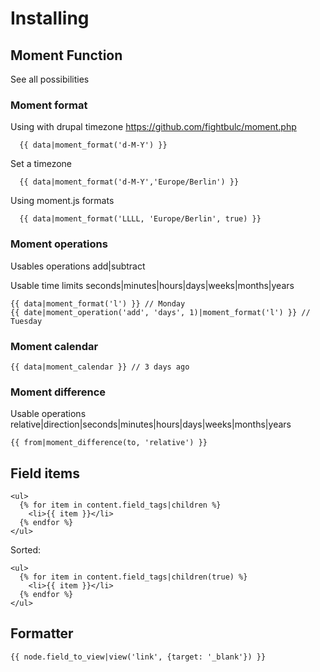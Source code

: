 # Installing

## Moment Function

See all possibilities

### Moment format

Using with drupal timezone https://github.com/fightbulc/moment.php
```
  {{ data|moment_format('d-M-Y') }}
```

Set a timezone
```
  {{ data|moment_format('d-M-Y','Europe/Berlin') }}
```

Using moment.js formats

```
  {{ data|moment_format('LLLL, 'Europe/Berlin', true) }}
```

### Moment operations

Usables operations add|subtract

Usable time limits seconds|minutes|hours|days|weeks|months|years

```
{{ data|moment_format('l') }} // Monday
{{ date|moment_operation('add', 'days', 1)|moment_format('l') }} // Tuesday
```

### Moment calendar

```
{{ data|moment_calendar }} // 3 days ago
```

### Moment difference

Usable operations relative|direction|seconds|minutes|hours|days|weeks|months|years

```
{{ from|moment_difference(to, 'relative') }}
```

## Field items

```
<ul>
  {% for item in content.field_tags|children %}
    <li>{{ item }}</li>
  {% endfor %}
</ul>
```

Sorted:

```
<ul>
  {% for item in content.field_tags|children(true) %}
    <li>{{ item }}</li>
  {% endfor %}
</ul>
```

## Formatter

```
{{ node.field_to_view|view('link', {target: '_blank'}) }}
```
